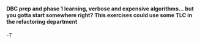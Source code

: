 #### DBC prep and phase 1 learning, verbose and expensive algorithms... but you gotta start somewhere right? This exercises could use some TLC in the refactoring department


###### -T